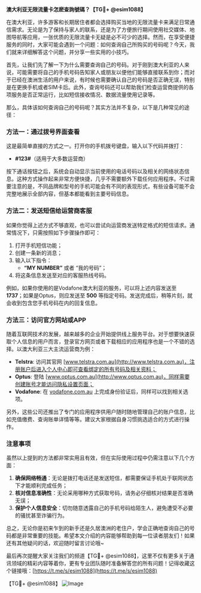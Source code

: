 **澳大利亚无限流量卡怎麽查詢號碼？【TG💪+ @esim1088】**

在澳大利亚，许多游客和长期居住者都会选择购买当地的无限流量卡来满足日常通信需求。无论是为了保持与家人的联系，还是为了方便旅行期间使用社交媒体、地图导航等应用，一张优质的无限流量卡无疑是必不可少的选择。然而，在享受便捷服务的同时，大家可能会遇到一个问题：如何查询自己所购买的号码呢？今天，我们就来详细解答这个问题，并分享一些实用的小技巧。

首先，让我们先了解一下为什么需要查询自己的号码。对于刚到澳大利亚的人来说，可能需要将自己的手机号码告知家人或朋友以便他们能够直接联系到你；而对于已经在澳洲生活的用户来说，有时候也需要确认自己的号码是否正确无误，特别是在更换手机或者SIM卡后。此外，查询号码还可以帮助我们检查运营商提供的各项服务是否正常运行，比如短信接收情况、数据流量使用记录等。

那么，具体该如何查询自己的号码呢？其实方法并不复杂，以下是几种常见的途径：

### 方法一：通过拨号界面查看

这是最简单直接的方式之一。打开你的手机拨号键盘，输入以下代码并拨打：
- **#123#**（适用于大多数运营商）
  
按下通话按钮之后，系统会自动显示当前使用的电话号码以及相关的网络状态信息。这种方式操作起来非常方便快捷，几乎不需要额外下载任何应用程序。不过需要注意的是，不同品牌和型号的手机可能会有不同的表现形式，有些设备可能不会完整地展示全部内容，但基本都能看到主要号码信息。

### 方法二：发送短信给运营商客服

如果你觉得上述方式不够直观，也可以尝试向运营商发送特定格式的短信请求。通常情况下，只需按照如下步骤操作即可：

1. 打开手机短信功能；
2. 创建一条新的消息；
3. 输入以下指令：
   - **“MY NUMBER”** 或者 “我的号码”；
4. 将这条信息发送至对应的客服热线号码。

例如，如果你使用的是Vodafone澳大利亚的服务，可以将上述内容发送至 **1737**；如果是Optus，则应发送至 **500** 等指定号码。发送完成后，稍等片刻，就会收到包含您手机号码在内的回复信息。

### 方法三：访问官方网站或APP

随着互联网技术的发展，越来越多的企业开始提供线上服务平台。对于想要快速获取个人信息的用户而言，登录官方网页或者下载相应的应用程序也是一个不错的选择。以澳大利亚三大主流运营商为例：

- **Telstra**: 访问其官网 [www.telstra.com.au](http://www.telstra.com.au)，注册账户后进入个人中心即可查看绑定的所有号码及相关资料；
- **Optus**: 登陆 [www.optus.com.au](http://www.optus.com.au)，同样需要创建账号才能访问隐私设置页面；
- **Vodafone**: 在 [vodafone.com.au](http://vodafone.com.au) 上完成身份验证后，同样可以找到相关选项。

另外，这些公司还推出了专门的应用程序供用户随时随地管理自己的账户信息，比如充值缴费、查询账单详情等等。建议大家根据自身习惯挑选适合的方式进行操作。

### 注意事项

虽然以上提到的方法都非常实用且有效，但在实际使用过程中仍需注意以下几个方面：

1. **确保网络畅通**：无论是拨打电话还是发送短信，都需要保证手机处于联网状态下才能顺利完成任务；
2. **核对信息准确性**：无论采用哪种方式获取号码，请务必仔细核对结果是否准确无误；
3. **保护个人信息安全**：切勿随意透露自己的手机号码给陌生人，避免遭受不必要的骚扰甚至诈骗行为。

总之，无论你是初来乍到的新手还是久居澳洲的老住户，学会正确地查询自己的号码都是非常重要的技能。希望本文介绍的内容能够帮助到每一位读者朋友们！如果还有其他疑问的话，欢迎随时留言讨论哦~

最后再次提醒大家关注我们的频道【TG💪+ @esim1088】，这里不仅有更多关于通讯领域的精彩内容等着你，更有专业团队随时准备解答您的所有问题！记得收藏这个链接哦：[https://t.me/s/esim1088](https://t.me/s/esim1088)

【TG💪+ @esim1088】
![Image](https://i.postimg.cc/4NQfJmqS/Snipaste-2025-05-13-00-14-12.png)